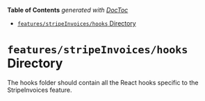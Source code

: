 <!-- START doctoc generated TOC please keep comment here to allow auto update -->
<!-- DON'T EDIT THIS SECTION, INSTEAD RE-RUN doctoc TO UPDATE -->

**Table of Contents** _generated with [DocToc](https://github.com/thlorenz/doctoc)_

- [`features/stripeInvoices/hooks` Directory](#featuresstripeinvoiceshooks-directory)

<!-- END doctoc generated TOC please keep comment here to allow auto update -->

# `features/stripeInvoices/hooks` Directory

The hooks folder should contain all the React hooks specific to the StripeInvoices feature.
